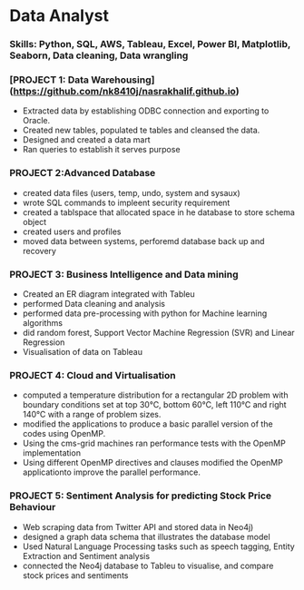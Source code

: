 # Data Analyst

### Skills: Python, SQL, AWS, Tableau, Excel, Power BI, Matplotlib, Seaborn, Data cleaning, Data wrangling
### [PROJECT 1: Data Warehousing] (https://github.com/nk8410j/nasrakhalif.github.io)
*  Extracted data by establishing ODBC connection and exporting to Oracle.
*  Created new tables, populated te tables and cleansed the data.
*  Designed and created a data mart
*  Ran queries to establish it serves purpose

### PROJECT 2:Advanced Database
*  created data files (users, temp, undo, system and sysaux)
*  wrote SQL commands to impleent security requirement
*  created a tablspace that allocated space in he database to store schema object
*  created users and profiles
*  moved data between systems, perforemd database back up and recovery


### PROJECT 3: Business Intelligence and Data mining
*  Created an ER diagram integrated with Tableu
*  performed Data cleaning and analysis
*  performed data pre-processing with python for Machine learning algorithms
*  did random forest, Support Vector Machine Regression (SVR) and Linear Regression
*  Visualisation of data on Tableau

### PROJECT 4: Cloud and Virtualisation
* computed a temperature distribution for a rectangular 2D problem with boundary conditions set at top 30°C,      bottom 60°C, left 110°C and right 140°C with a range of problem sizes.
*  modified the applications to produce a basic parallel version of the codes using OpenMP.
*  Using the cms-grid machines ran performance tests with the OpenMP implementation
* Using different OpenMP directives and clauses  modified the OpenMP applicationto improve the parallel performance.

### PROJECT 5: Sentiment Analysis for predicting Stock Price Behaviour

* Web scraping data from Twitter API and stored data in Neo4j)
* designed a graph data schema that illustrates the database model
* Used Natural Language Processing tasks such as speech tagging, Entity Extraction and Sentiment analysis
* connected the Neo4j database to Tableu to visualise, and compare stock prices and sentiments
